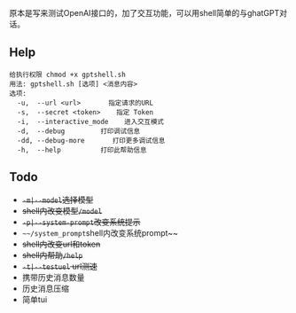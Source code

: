 原本是写来测试OpenAI接口的，加了交互功能，可以用shell简单的与ghatGPT对话。
## Help
```
给执行权限 chmod +x gptshell.sh
用法: gptshell.sh [选项] <消息内容>
选项:
  -u,  --url <url>       指定请求的URL
  -s,  --secret <token>    指定 Token
  -i,  --interactive_mode    进入交互模式
  -d,  --debug         打印调试信息
  -dd, --debug-more       打印更多调试信息
  -h,  --help          打印此帮助信息
```
## Todo
- ~~`-m|--model`选择模型~~
- ~~shell内改变模型`/model`~~
- ~~`-p|--system-prompt`改变系统提示~~
- `~~/system_prompt`shell内改变系统prompt~~
- ~~shell内改变url和token~~
- ~~shell内帮助`/help`~~
- ~~`-t|--testuel` url测速~~
- 携带历史消息数量
- 历史消息压缩
- 简单tui
